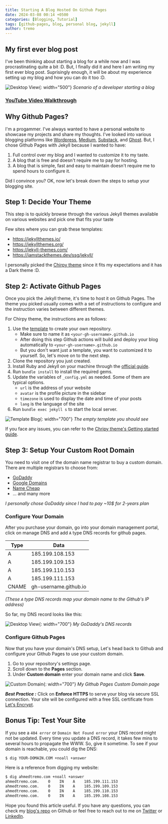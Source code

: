 ```yaml
---
title: Starting A Blog Hosted On Github Pages
date: 2024-03-08 00:14 +0500
categories: [Blogging, Tutorial]
tags: [github-pages, blog, personal blog, jekyll]
author: tremo
---
```


## My first ever blog post

I've been thinking about starting a blog for a while now and I was procrastinating quite a bit :D. But, I finally did it and here I am writing my first ever blog post. Suprisingly enough, it will be about my experience setting up my blog and how you can do it too :D.

![Desktop View](https://ahmedtremo.com/assets/img/posts/2023-06-01-starting-a-blog-on-gh-pages/Intro_meme.jpg){: width="500"}
_Scenario of a developer starting a blog_

### [YouTube Video Walkthrough](https://youtu.be/m1RYsmOMPLs)

## Why Github Pages?

I'm a progammer. I've always wanted to have a personal website to showcase my projects and share my thoughts. I've looked into various blogging platforms like [Wordpress](https://wordpress.com/), [Medium](https://medium.com/), [Substack](https://substack.com), and [Ghost](https://ghost.org/). But, I chose Github Pages with Jekyll because I wanted to have:
1. Full control over my blog and I wanted to customize it to my taste. 
2. A blog that is free and doesn't require me to pay for hosting. 
3. A blog that is simple, fast and easy to maintain doesn't require me to spend hours to configure it.

Did I convince you? OK, now let's break down the steps to setup your blogging site.

## Step 1: Decide Your Theme

This step is to quickly browse through the various Jekyll themes available on various websites and pick one that fits your taste

Few sites where you can grab these templates:

* <https://jekyllthemes.io/>
* <https://jekyllthemes.org/>
* <https://jekyll-themes.com/>
* <https://jamstackthemes.dev/ssg/jekyll/>

I personally picked the [Chirpy theme](https://github.com/cotes2020/chirpy-starter/) since it fits my expectations and it has a Dark theme :D.


## Step 2: Activate Github Pages

Once you pick the Jekyll theme, it's time to host it on Github Pages. The theme you picked usually comes with a set of instructions to configure and the instruction varies between different themes.

For Chirpy theme, the instructions are as follows:
1. Use the [template](https://github.com/cotes2020/chirpy-starter/generate) to create your own repository.
    - Make sure to name it as `<your-gh-username>.github.io`
    - After doing this step Github actions will build and deploy your blog automatically to `<your-gh-username>.github.io`
    - But you don't want just a template, you want to customized it to yourself. So, let's move on to the next step.
2. Clone the repository you just created.
3. Install Ruby and Jekyll on your machine through the [official guide](https://jekyllrb.com/docs/installation/).
4. Run `bundle install` to install the required gems.
5. Update the variables of `_config.yml` as needed. Some of them are typical options.
    - `url` is the address of your website
    - `avatar` is the profile picture in the sidebar
    - `timezone` is used to display the date and time of your posts
    - `lang` is the language of the site
6. Run `bundle exec jekyll s` to start the local server.

![Template Blog](https://ahmedtremo.com/assets/img/posts/2023-06-01-starting-a-blog-on-gh-pages/template-blog.PNG){: width="700"}
_The empty template you should see_

If you face any issues, you can refer to the [Chripy theme's Getting started guide](https://chirpy.cotes.page/posts/getting-started/).

## Step 3: Setup Your Custom Root Domain

You need to visit one of the domain name registrar to buy a custom domain. There are multiple registrars to choose from: 

* [GoDaddy](https://www.godaddy.com/)
* [Google Domains](https://domains.google)
* [Name Cheap](https://www.namecheap.com/)
* ... and many more

*I personally chose GoDaddy since I had to pay ~10$ for 2-years plan*

### Configure Your Domain

After you purchase your domain, go into your domain management portal, click on manage DNS and add `A` type DNS records for github pages.

| Type | Data |
|------|------|
| A | 185.199.108.153 |
| A | 185.199.109.153 |
| A | 185.199.110.153 |
| A | 185.199.111.153 |
| CNAME | gh-username.github.io |

*(These `A` type DNS records map your domain name to the Github's IP address)*


So far, my DNS record looks like this:

![Desktop View](https://ahmedtremo.com/assets/img/posts/2023-06-01-starting-a-blog-on-gh-pages/DNS-settings.PNG){: width="700"}
_My GoDaddy's DNS records_

### Configure Github Pages

Now that you have your domain's DNS setup, Let's head back to Github and configure your Github Pages to use your custom domain.

1. Go to your repository's settings page.
2. Scroll down to the **Pages** section.
3. Under **Custom domain** enter your domain name and click **Save**.

![Custom Domain](https://ahmedtremo.com/assets/img/posts/2023-06-01-starting-a-blog-on-gh-pages/github-pages-custom-domain.PNG){: width="700"} 
_My Github Pages Custom Domain page_

***Best Practice :*** Click on **Enforce HTTPS** to serve your blog via secure SSL connection. Your site will be configured with a free SSL certificate from [Let's Encrypt](https://letsencrypt.org/).

## Bonus Tip: Test Your Site

If you see a `404 error` or `Domain Not Found error` your DNS record might not be updated. Every time you update a DNS record, it takes few mins to several hours to propagate the WWW. So, give it sometime. To see if your domain is reachable, you could dig the DNS:

```bash
$ dig YOUR-DOMAIN.COM +noall +answer
```

Here is a reference from digging my website:

```bash
$ dig ahmedtremo.com +noall +answer
ahmedtremo.com.    0    IN    A    185.199.111.153
ahmedtremo.com.    0    IN    A    185.199.109.153
ahmedtremo.com.    0    IN    A    185.199.110.153
ahmedtremo.com.    0    IN    A    185.199.108.153
```

Hope you found this article useful. If you have any questions, you can check my [blog's repo](https://github.com/AhmedTremo/ahmedtremo.github.io) on Github or feel free to reach out to me on [Twitter](https://twitter.com/ahmedtremo) or [LinkedIn](https://www.linkedin.com/in/ahmedtremo/).

